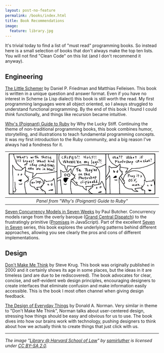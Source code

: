 ```yaml
---
layout: post-no-feature
permalink: /books/index.html
title: Book Recommendations
image:
  feature: library.jpg
---
```


It's trivial today to find a list of "must read" programming books. So instead here is a small selection of books that don't always make the top ten lists. You will not find "Clean Code" on this list (and I don't recommend it anyway).

## Engineering

[The Little Schemer](https://mitpress.mit.edu/9780262560993/the-little-schemer/) by Daniel P. Friedman and Matthias Felleisen. This book is written in a unique question and answer format. Even if you have no interest in Scheme (a Lisp dialect) this book is still worth the read. My first programming languages were all object oriented, so I always struggled to understand functional programming. By the end of this book I found I could _think_ functionally, and things like recursion became intuitive.

[Why's (Poignant) Guide to Ruby](https://poignant.guide/) by Why the Lucky Stiff. Continuing the theme of non-traditional programming books, this book combines humor, storytelling, and illustrations to teach fundamental programming concepts. It was my first introduction to the Ruby community, and a big reason I've always had a fondness for it.

| ![Comic from the book](/images/the.foxes-2.png) | 
|:--:| 
| *Panel from "Why's (Poignant) Guide to Ruby"* |

[Seven Concurrency Models in Seven Weeks](https://pragprog.com/titles/pb7con/seven-concurrency-models-in-seven-weeks/) by Paul Butcher. Concurrency models range from the overly baroque ([Grand Central Dispatch](https://en.wikipedia.org/wiki/Grand_Central_Dispatch)) to the frustratingly primitive ([Promises](https://developer.mozilla.org/en-US/docs/Web/JavaScript/Reference/Global_Objects/Promise/Promise) in JavaScript). Part of the excellent [Seven in Seven](https://pragprog.com/categories/seven-in-seven/) series, this book explores the underlying patterns behind different approaches, allowing you see clearly the pros and cons of different implementations.

## Design

[Don't Make Me Think](https://sensible.com/dont-make-me-think/) by Steve Krug. This book was originally published in 2000 and it certainly shows its age in some places, but the ideas in it are timeless (and are due to be rediscovered). The book advocates for clear, concise, and self-evident web design principles, encouraging designers to create interfaces that eliminate confusion and make information easily accessible. This is the book I most often channel when giving design feedback.

[The Design of Everyday Things](https://www.goodreads.com/book/show/840.The_Design_of_Everyday_Things) by Donald A. Norman. Very similar in theme to "Don't Make Me Think", Norman talks about user-centered design, stressing how things should be easy and obvious for us to use. The book dives into how our brains work with technology, pushing designers to think about how we actually think to create things that just click with us.

---

_The image "[Library @ Harvard School of Law](https://www.flickr.com/photos/72958083@N00/525286636)" by [samirluther](https://www.flickr.com/photos/72958083@N00) is licensed under [CC BY-SA 2.0](https://creativecommons.org/licenses/by-sa/2.0/?ref=openverse)._
